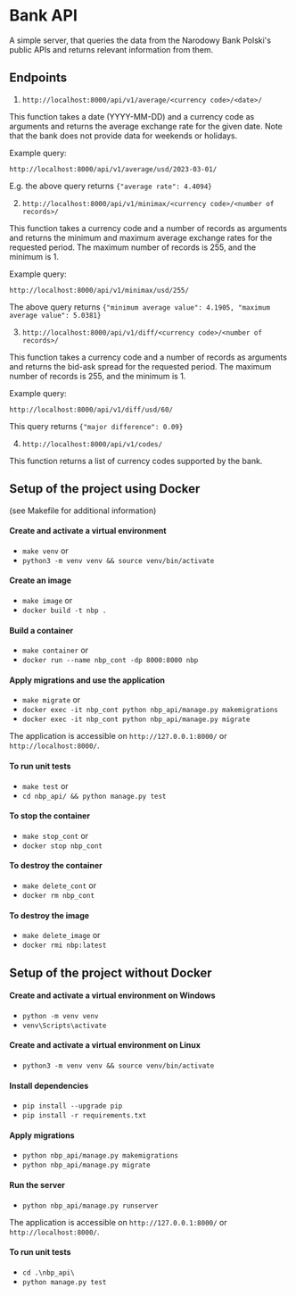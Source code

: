 # Bank API

A simple server, that queries the data from the Narodowy Bank Polski's public APIs and returns relevant information from them.


## Endpoints


1. `http://localhost:8000/api/v1/average/<currency code>/<date>/` 

This function takes a date (YYYY-MM-DD) and a currency code as arguments and returns the average exchange rate for the given date. Note that the bank does not provide data for weekends or holidays.

Example query:
```
http://localhost:8000/api/v1/average/usd/2023-03-01/
```
E.g. the above query returns `{"average rate": 4.4094}`



2. `http://localhost:8000/api/v1/minimax/<currency code>/<number of records>/`

This function takes a currency code and a number of records as arguments and returns the minimum and maximum average exchange rates for the requested period. The maximum number of records is 255, and the minimum is 1.

Example query:
```
http://localhost:8000/api/v1/minimax/usd/255/
```
The above query returns `{"minimum average value": 4.1905, "maximum average value": 5.0381}`



3. `http://localhost:8000/api/v1/diff/<currency code>/<number of records>/`

This function takes a currency code and a number of records as arguments and returns the bid-ask spread for the requested period. The maximum number of records is 255, and the minimum is 1.

Example query:
```
http://localhost:8000/api/v1/diff/usd/60/
```
This query returns `{"major difference": 0.09}`



4. `http://localhost:8000/api/v1/codes/`

This function returns a list of currency codes supported by the bank.



## Setup of the project using Docker
(see Makefile for additional information)


#### Create and activate a virtual environment

- `make venv`
or
- `python3 -m venv venv && source venv/bin/activate`


#### Create an image

- `make image`
or
- `docker build -t nbp .`


#### Build a container

- `make container`
or
- `docker run --name nbp_cont -dp 8000:8000 nbp`


#### Apply migrations and use the application

- `make migrate`
or
- `docker exec -it nbp_cont python nbp_api/manage.py makemigrations`
- `docker exec -it nbp_cont python nbp_api/manage.py migrate`

The application is accessible on `http://127.0.0.1:8000/` or `http://localhost:8000/`.


#### To run unit tests

- `make test`
or
- `cd nbp_api/ && python manage.py test`


#### To stop the container

- `make stop_cont`
or
- `docker stop nbp_cont`


#### To destroy the container

- `make delete_cont`
or
- `docker rm nbp_cont`


#### To destroy the image

- `make delete_image`
or
- `docker rmi nbp:latest`



## Setup of the project without Docker


#### Create and activate a virtual environment on Windows

- `python -m venv venv`
- `venv\Scripts\activate`


#### Create and activate a virtual environment on Linux

- `python3 -m venv venv && source venv/bin/activate`


#### Install dependencies

- `pip install --upgrade pip`
- `pip install -r requirements.txt`


#### Apply migrations

- `python nbp_api/manage.py makemigrations`
- `python nbp_api/manage.py migrate`


#### Run the server

- `python nbp_api/manage.py runserver`

The application is accessible on `http://127.0.0.1:8000/` or `http://localhost:8000/`.


#### To run unit tests

- `cd .\nbp_api\`
- `python manage.py test`